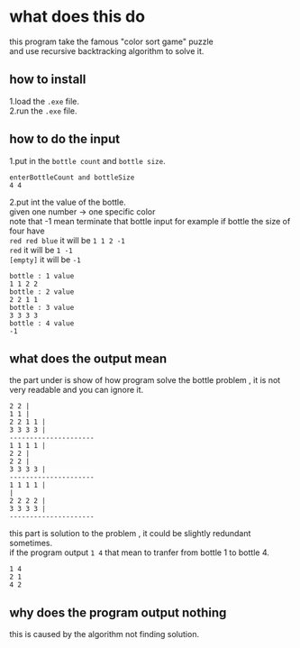 # what does this do  

this program take the famous "color sort game" puzzle  
and use recursive backtracking algorithm to solve it.  
  
## how to install  

1.load the `.exe` file.  
2.run the `.exe` file.  

## how to do the input  

1.put in the `bottle count` and `bottle size`.  

```
enterBottleCount and bottleSize
4 4
```
2.put int the value of the bottle.  
  given one number -> one specific color  
  note that -1 mean terminate that bottle input for example if bottle the size of four have  
  `red red blue` it will be `1 1 2 -1`  
  `red`          it will be `1 -1`  
  `[empty]`      it will be `-1`  
```
bottle : 1 value
1 1 2 2
bottle : 2 value
2 2 1 1
bottle : 3 value
3 3 3 3
bottle : 4 value
-1
```

## what does the output mean  

the part under is show of how program solve the bottle problem , it is not very readable and you can ignore it.  
```
2 2 |
1 1 |
2 2 1 1 |
3 3 3 3 |
---------------------
1 1 1 1 |
2 2 |
2 2 |
3 3 3 3 |
---------------------
1 1 1 1 |
|
2 2 2 2 |
3 3 3 3 |
---------------------
```
this part is solution to the problem , it could be slightly redundant sometimes.  
if the program output `1 4` that mean to tranfer from bottle 1 to bottle 4.  
```
1 4
2 1
4 2
```
## why does the program output nothing
this is caused by the algorithm not finding solution.  
